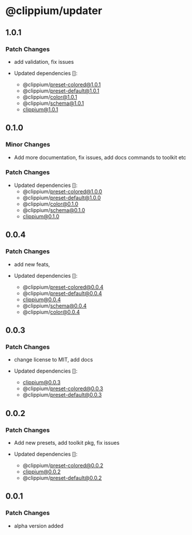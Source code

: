 # @clippium/updater

## 1.0.1

### Patch Changes

- add validation, fix issues

- Updated dependencies []:
  - @clippium/preset-colored@1.0.1
  - @clippium/preset-default@1.0.1
  - @clippium/color@1.0.1
  - @clippium/schema@1.0.1
  - clippium@1.0.1

## 0.1.0

### Minor Changes

- Add more documentation, fix issues, add docs commands to toolkit etc

### Patch Changes

- Updated dependencies []:
  - @clippium/preset-colored@1.0.0
  - @clippium/preset-default@1.0.0
  - @clippium/color@0.1.0
  - @clippium/schema@0.1.0
  - clippium@0.1.0

## 0.0.4

### Patch Changes

- add new feats,

- Updated dependencies []:
  - @clippium/preset-colored@0.0.4
  - @clippium/preset-default@0.0.4
  - clippium@0.0.4
  - @clippium/schema@0.0.4
  - @clippium/color@0.0.4

## 0.0.3

### Patch Changes

- change license to MIT, add docs

- Updated dependencies []:
  - clippium@0.0.3
  - @clippium/preset-colored@0.0.3
  - @clippium/preset-default@0.0.3

## 0.0.2

### Patch Changes

- Add new presets, add toolkit pkg, fix issues

- Updated dependencies []:
  - @clippium/preset-colored@0.0.2
  - clippium@0.0.2
  - @clippium/preset-default@0.0.2

## 0.0.1

### Patch Changes

- alpha version added
